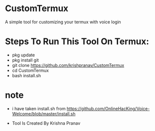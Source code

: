 # CustomTermux
A simple tool for customizing your termux with voice login
# Steps To Run This Tool On Termux:
- pkg update
- pkg install git
- git clone https://github.com/krishpranav/CustomTermux
- cd CustomTermux
- bash install.sh
# note
- i have taken install.sh from https://github.com/OnlineHacKing/Voice-Welcome/blob/master/install.sh

- Tool Is Created By Krishna Pranav
